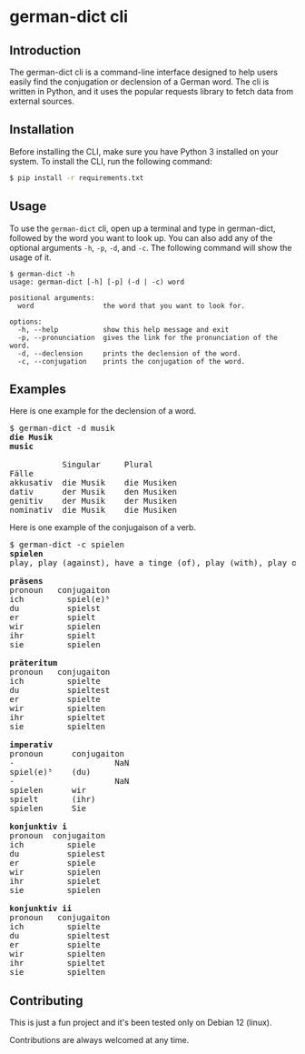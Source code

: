 # german-dict cli

## Introduction
The german-dict cli is a command-line interface designed to help users easily find the conjugation or declension of a German word. The cli is written in Python, and it uses the popular requests library to fetch data from external sources.

## Installation
Before installing the CLI, make sure you have Python 3 installed on your system. To install the CLI, run the following command:

```bash
$ pip install -r requirements.txt
```

## Usage
To use the `german-dict` cli, open up a terminal and type in german-dict, followed by the word you want to look up. You can also add any of the optional arguments `-h`, `-p`, `-d`, and `-c`. The following command will show the usage of it.

```
$ german-dict -h
usage: german-dict [-h] [-p] (-d | -c) word

positional arguments:
  word                 the word that you want to look for.

options:
  -h, --help           show this help message and exit
  -p, --pronunciation  gives the link for the pronunciation of the word.
  -d, --declension     prints the declension of the word.
  -c, --conjugation    prints the conjugation of the word.
```

## Examples

Here is one example for the declension of a word.
<pre>
$ german-dict -d musik
<span><b>die Musik</b></span>
<span><b>music</b></span>

           Singular     Plural
Fälle
akkusativ  die Musik    die Musiken
dativ      der Musik    den Musiken
genitiv    der Musik    der Musiken
nominativ  die Musik    die Musiken
</pre>

Here is one example of the conjugaison of a verb.
<pre>
$ german-dict -c spielen
<span><b>spielen</b></span>
play, play (against), have a tinge (of), play (with), play opposite, fiddle about (with), fiddle around (with), toy with, be set, enact

<span><b>präsens</b></span>
pronoun   conjugaiton
ich         spiel(e)⁵
du          spielst  
er          spielt   
wir         spielen  
ihr         spielt   
sie         spielen  

<span><b>präteritum</b></span>
pronoun   conjugaiton
ich         spielte  
du          spieltest
er          spielte  
wir         spielten 
ihr         spieltet 
sie         spielten 

<span><b>imperativ</b></span>
pronoun      conjugaiton 
-                     NaN
spiel(e)⁵    (du)        
-                     NaN
spielen      wir         
spielt       (ihr)       
spielen      Sie         

<span><b>konjunktiv i</b></span>
pronoun  conjugaiton
ich         spiele  
du          spielest
er          spiele  
wir         spielen 
ihr         spielet 
sie         spielen 

<span><b>konjunktiv ii</b></span>
pronoun   conjugaiton
ich         spielte  
du          spieltest
er          spielte  
wir         spielten 
ihr         spieltet 
sie         spielten 
</pre>

## Contributing
This is just a fun project and it's been tested only on Debian 12 (linux). 

Contributions are always welcomed at any time.
